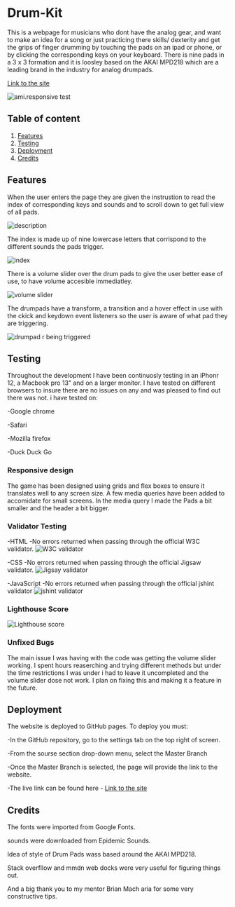 # Drum-Kit

This is a webpage for musicians who dont have the analog gear, and want to make an idea for a song or just practicing there skills/ dexterity and get the grips of finger drumming by touching the pads on an ipad or phone, or by clicking the corresponding keys on your keyboard.
There is nine pads in a 3 x 3 formation and it is loosley based on the AKAI MPD218 which are a leading brand in the industry for analog drumpads.

[Link to the site](https://stevekelly27.github.io/drum-kit/)

![ami.responsive test](/images/amiResponsive.jpeg)

## Table of content

1. [Features](#features)
2. [Testing](#testing)
3. [Deployment](#deployment)
4. [Credits](#credits)

## Features

When the user enters the page they are given the instrustion to read the index of corresponding keys and sounds and to scroll down to get full view of all pads.

![description](/images/header.jpeg)

The index is made up of nine lowercase letters that corrispond to the different sounds the pads trigger.

![index](/images/index.jpeg)

There is a volume slider over the drum pads to give the user better ease of use, to have volume accesible immediatley.

![volume slider](/images/volume.jpeg)

The drumpads have a transform, a transition and a hover effect in use with the ckick and keydown event listeners so the user is aware of what pad they are triggering.

![drumpad r being triggered](/images/drumpad.jpeg)

## Testing 

Throughout the development I have been continuosly testing in an iPhonr 12, a Macbook pro 13" and on a larger monitor.
I have tested on different browsers to insure there are no issues on any and was pleased to find out there was not.
i have tested on:

-Google chrome

-Safari

-Mozilla firefox

-Duck Duck Go

### Responsive design
The game has been designed using grids and flex boxes to ensure it translates well to any screen size. A few media queries have been added to accomidate for small screens. In the media query I made the Pads a bit smaller and the header a bit bigger.


### Validator Testing
-HTML
 -No errors returned when passing through the official W3C validator.
 ![W3C validator](/images/W3C-html.jpeg)

-CSS
 -No errors returned when passing through the official Jigsaw validator.
 ![Jigsay validator](/images/W3C-css.jpeg)

-JavaScript
 -No errors returned when passing through the official jshint validator
 ![jshint validator](/images/jshint.jpeg)



### Lighthouse Score

![Lighthouse score](/images/lighthouse.jpeg)

### Unfixed Bugs

The main issue I was having with the code was getting the volume slider working. I spent hours reaserching and trying different methods but under the time restrictions I was under i had to leave it uncompleted and the volume slider dose not work.
I plan on fixing this and making it a feature in the future.  


## Deployment

The website is deployed to GitHub pages. To deploy you must:

-In the GitHub repository, go to the settings tab on the top right of screen.

-From the sourse section drop-down menu, select the Master Branch

-Once the Master Branch is selected, the page will provide the link to the website.

-The live link can be found here - [Link to the site](https://stevekelly27.github.io/drum-kit/)

## Credits 

The fonts were imported from Google Fonts.

sounds were downloaded from Epidemic Sounds.

Idea of style of Drum Pads wass based around the AKAI MPD218.

Stack overfllow and mmdn web docks were very useful for figuring things out.

And a big thank you to my mentor Brian Mach aria for some very constructive tips.